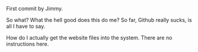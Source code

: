 First commit by Jimmy.

So what?  What the hell good does this do me?  So far, Github really sucks, is all I have to say.

How do I actually get the website files into the system.  There are no instructions here. 
